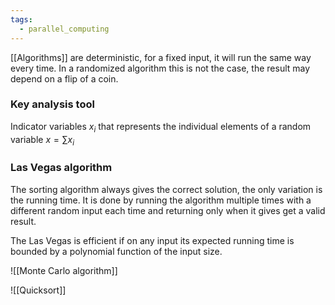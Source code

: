 ```yaml
---
tags:
  - parallel_computing
---
```

[[Algorithms]] are deterministic, for a fixed input, it will run the same way every time. In a randomized algorithm this is not the case, the result may depend on a flip of a coin.

### Key analysis tool

Indicator variables $x_{i}$ that represents the individual elements of a random variable $x = \sum x_{i}$
### Las Vegas algorithm

The sorting algorithm always gives the correct solution, the only variation is the running time. It is done by running the algorithm multiple times with a different random input each time and returning only when it gives get a valid result.

The Las Vegas is efficient if on any input its expected running time is bounded by a  polynomial function of the input size.

![[Monte Carlo algorithm]]

![[Quicksort]]